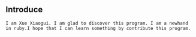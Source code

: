 ## Introduce

	I am Xue Xiaogui. I am glad to discover this program. I am a newhand in ruby.I hope that I can learn something by contribute this program.

